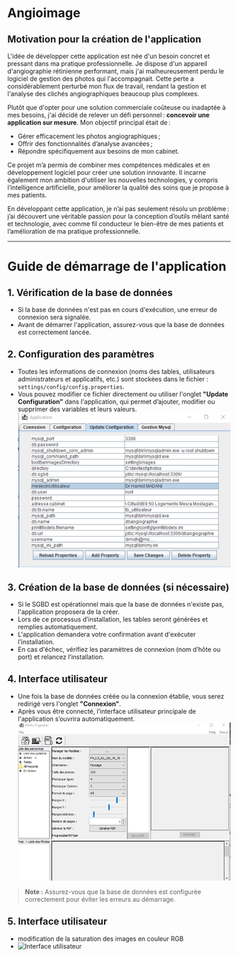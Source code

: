 # Angioimage
## Motivation pour la création de l'application
L'idée de développer cette application est née d'un besoin concret et pressant dans ma pratique professionnelle. Je dispose d'un appareil d'angiographie rétinienne performant, mais j'ai malheureusement perdu le logiciel de gestion des photos qui l'accompagnait. Cette perte a considérablement perturbé mon flux de travail, rendant la gestion et l'analyse des clichés angiographiques beaucoup plus complexes.

Plutôt que d'opter pour une solution commerciale coûteuse ou inadaptée à mes besoins, j'ai décidé de relever un défi personnel : **concevoir une application sur mesure**. Mon objectif principal était de :

- Gérer efficacement les photos angiographiques ;
- Offrir des fonctionnalités d’analyse avancées ;
- Répondre spécifiquement aux besoins de mon cabinet.

Ce projet m’a permis de combiner mes compétences médicales et en développement logiciel pour créer une solution innovante. Il incarne également mon ambition d'utiliser les nouvelles technologies, y compris l’intelligence artificielle, pour améliorer la qualité des soins que je propose à mes patients.

En développant cette application, je n’ai pas seulement résolu un problème : j’ai découvert une véritable passion pour la conception d’outils mêlant santé et technologie, avec comme fil conducteur le bien-être de mes patients et l’amélioration de ma pratique professionnelle.

---

# Guide de démarrage de l'application

## 1. Vérification de la base de données

- Si la base de données n'est pas en cours d'exécution, une erreur de connexion sera signalée.
- Avant de démarrer l'application, assurez-vous que la base de données est correctement lancée.

## 2. Configuration des paramètres

- Toutes les informations de connexion (noms des tables, utilisateurs administrateurs et applicatifs, etc.) sont stockées dans le fichier : `settings/config/config.properties`.
- Vous pouvez modifier ce fichier directement ou utiliser l'onglet **"Update Configuration"** dans l'application, qui permet d’ajouter, modifier ou supprimer des variables et leurs valeurs.
![Interface utilisateur](images/01update_config.png)
## 3. Création de la base de données (si nécessaire)

- Si le SGBD est opérationnel mais que la base de données n'existe pas, l'application proposera de la créer.
- Lors de ce processus d’installation, les tables seront générées et remplies automatiquement.
- L'application demandera votre confirmation avant d'exécuter l’installation.
- En cas d'échec, vérifiez les paramètres de connexion (nom d’hôte ou port) et relancez l’installation.

## 4. Interface utilisateur

- Une fois la base de données créée ou la connexion établie, vous serez redirigé vers l'onglet **"Connexion"**.
- Après vous être connecté, l’interface utilisateur principale de l'application s’ouvrira automatiquement.
![Interface utilisateur](images/04IHMUser33.png)
> **Note :** Assurez-vous que la base de données est configurée correctement pour éviter les erreurs au démarrage.

## 5. Interface utilisateur
- modification de la saturation des images en couleur RGB
- ![Interface utilisateur](Ctratementhistograme23812.png)
